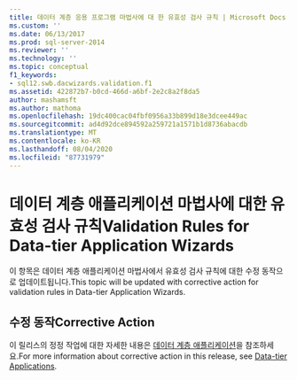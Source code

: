 ```yaml
---
title: 데이터 계층 응용 프로그램 마법사에 대 한 유효성 검사 규칙 | Microsoft Docs
ms.custom: ''
ms.date: 06/13/2017
ms.prod: sql-server-2014
ms.reviewer: ''
ms.technology: ''
ms.topic: conceptual
f1_keywords:
- sql12.swb.dacwizards.validation.f1
ms.assetid: 422872b7-b0cd-466d-a6bf-2e2c8a2f8da5
author: mashamsft
ms.author: mathoma
ms.openlocfilehash: 19dc400cac04fbf0956a33b899d18e3dcee449ac
ms.sourcegitcommit: ad4d92dce894592a259721a1571b1d8736abacdb
ms.translationtype: MT
ms.contentlocale: ko-KR
ms.lasthandoff: 08/04/2020
ms.locfileid: "87731979"
---
```

# <a name="validation-rules-for-data-tier-application-wizards"></a><span data-ttu-id="7db2e-102">데이터 계층 애플리케이션 마법사에 대한 유효성 검사 규칙</span><span class="sxs-lookup"><span data-stu-id="7db2e-102">Validation Rules for Data-tier Application Wizards</span></span>
  <span data-ttu-id="7db2e-103">이 항목은 데이터 계층 애플리케이션 마법사에서 유효성 검사 규칙에 대한 수정 동작으로 업데이트됩니다.</span><span class="sxs-lookup"><span data-stu-id="7db2e-103">This topic will be updated with corrective action for validation rules in Data-tier Application Wizards.</span></span>  
  
## <a name="corrective-action"></a><span data-ttu-id="7db2e-104">수정 동작</span><span class="sxs-lookup"><span data-stu-id="7db2e-104">Corrective Action</span></span>  
 <span data-ttu-id="7db2e-105">이 릴리스의 정정 작업에 대한 자세한 내용은 [데이터 계층 애플리케이션](../relational-databases/data-tier-applications/data-tier-applications.md)을 참조하세요.</span><span class="sxs-lookup"><span data-stu-id="7db2e-105">For more information about corrective action in this release, see [Data-tier Applications](../relational-databases/data-tier-applications/data-tier-applications.md).</span></span>  
  
  
